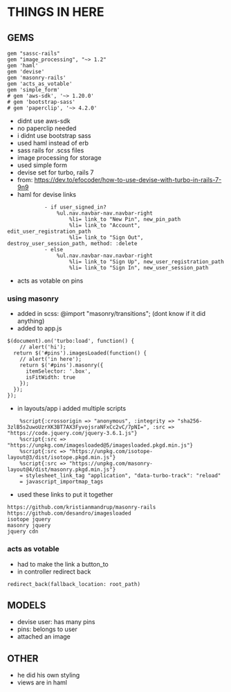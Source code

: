 # THINGS IN HERE

## GEMS

```
gem "sassc-rails"
gem "image_processing", "~> 1.2"
gem 'haml'
gem 'devise'
gem 'masonry-rails'
gem 'acts_as_votable'
gem 'simple_form'
# gem 'aws-sdk', '~> 1.20.0'
# gem 'bootstrap-sass'
# gem 'paperclip', '~> 4.2.0'
```
- didnt use aws-sdk
- no paperclip needed
- i didnt use bootstrap sass
- used haml instead of erb
- sass rails for .scss files
- image processing for storage
- used simple form
- devise set for turbo, rails 7
- from: https://dev.to/efocoder/how-to-use-devise-with-turbo-in-rails-7-9n9
- haml for devise links

```
			- if user_signed_in?
				%ul.nav.navbar-nav.navbar-right
					%li= link_to "New Pin", new_pin_path
					%li= link_to "Account", edit_user_registration_path
					%li= link_to "Sign Out", destroy_user_session_path, method: :delete
			- else
				%ul.nav.navbar-nav.navbar-right
					%li= link_to "Sign Up", new_user_registration_path
					%li= link_to "Sign In", new_user_session_path

```
- acts as votable on pins

### using masonry
- added in scss: @import "masonry/transitions"; (dont know if it did anything)
- added to app.js

```
$(document).on('turbo:load', function() {
	// alert('hi');
  return $('#pins').imagesLoaded(function() {
  	// alert('in here');
    return $('#pins').masonry({
      itemSelector: '.box',
      isFitWidth: true
    });
  });	
});
```

- in layouts/app i added multiple scripts
```
	%script{:crossorigin => "anonymous", :integrity => "sha256-3zlB5s2uwoUzrXK3BT7AX3FyvojsraNFxCc2vC/7pNI=", :src => "https://code.jquery.com/jquery-3.6.1.js"}
	%script{:src => "https://unpkg.com/imagesloaded@5/imagesloaded.pkgd.min.js"}	
	%script{:src => "https://unpkg.com/isotope-layout@3/dist/isotope.pkgd.min.js"}
	%script{:src => "https://unpkg.com/masonry-layout@4/dist/masonry.pkgd.min.js"}	
	= stylesheet_link_tag "application", "data-turbo-track": "reload"
	= javascript_importmap_tags
```

- used these links to put it together
```
https://github.com/kristianmandrup/masonry-rails	
https://github.com/desandro/imagesloaded
isotope jquery
masonry jquery
jquery cdn
```

### acts as votable
- had to make the link a button_to
- in controller redirect back

```
redirect_back(fallback_location: root_path)
```

## MODELS
- devise user: has many pins
- pins: belongs to user
- attached an image

## OTHER
- he did his own styling
- views are in haml